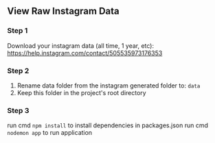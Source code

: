 ## View Raw Instagram Data

### Step 1
Download your instagram data (all time, 1 year, etc): https://help.instagram.com/contact/505535973176353

### Step 2
1. Rename data folder from the instagram generated folder to: ```data```
2. Keep this folder in the project's root directory

### Step 3
run cmd ```npm install``` to install dependencies in packages.json
run cmd ```nodemon app``` to run application


